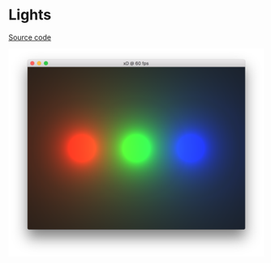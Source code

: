 # Lights

[Source code](https://github.com/bernhardfritz/libxd/tree/master/examples/lights)

![screenshot009](../_media/screenshots/screenshot009.png)
